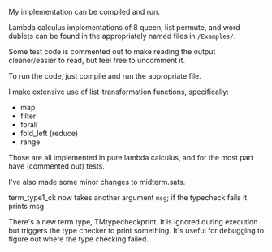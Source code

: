 My implementation can be compiled and run.

Lambda calculus implementations of 8 queen, list permute, and word dublets 
can be found in the appropriately named files in `/Examples/`.

Some test code is commented out to make reading the output cleaner/easier to read,
but feel free to uncomment it.

To run the code, just compile and run the appropriate file.

I make extensive use of list-transformation functions, specifically:
- map
- filter
- forall
- fold_left (reduce)
- range

Those are all implemented in pure lambda calculus, and for the most part have (commented out)
tests.

I've also made some minor changes to midterm.sats.

term_type1_ck now takes another argument `msg`; if the typecheck fails it prints msg.

There's a new term type, TMtypecheckprint. It is ignored during execution but triggers
the type checker to print something. It's useful for debugging to figure out where the 
type checking failed.